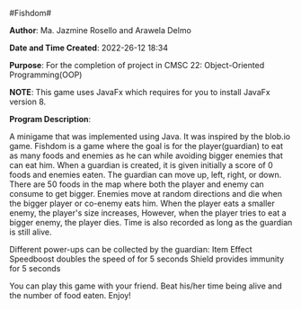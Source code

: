#Fishdom#

**Author**: Ma. Jazmine Rosello and Arawela Delmo

**Date and Time Created**: 2022-26-12 18:34

**Purpose**: For the completion of project in CMSC 22: Object-Oriented Programming(OOP)

**NOTE**: This game uses JavaFx which requires for you to install JavaFx version 8.

**Program Description**:

  A minigame that was implemented using Java. It was inspired by the blob.io game. 
  Fishdom is a game where the goal is for the player(guardian) to eat as many foods and enemies as he can while avoiding bigger enemies that can eat him. When a guardian is created, 
it is given initially a score of 0 foods and enemies eaten. The guardian can move up, left, right, or down. There are 50 foods in the map where both the player and enemy can 
consume to get bigger. Enemies move at random directions and die when the bigger player or co-enemy eats him. When the player eats a smaller enemy, the player's size increases,
However, when the player tries to eat a bigger enemy, the player dies. Time is also recorded as long as the guardian is still alive.


Different power-ups can be collected by the guardian:
  Item 			                Effect
Speedboost	    doubles the speed of for 5 seconds
Shield 	 		    provides immunity for 5 seconds

You can play this game with your friend. Beat his/her time being alive and the number of food eaten. Enjoy!
